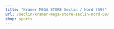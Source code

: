 ```yaml
---
title: "Krämer MEGA STORE Seclin / Nord (59)"
url: /seclin/kramer-mega-store-seclin-nord-59/
shop: sports
---
```

